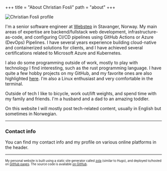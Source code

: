 +++
title = "About Christian Fosli"
path = "about"
+++

![Christian Fosli profile](/me-2023-09.png)

I'm a senior software engineer at [Webstep](https://www.webstep.no/christian-fosli/) in Stavanger, Norway.
My main areas of expertise are backend/fullstack web development, infrastructure-as-code,
and configuring CI/CD pipelines using GitHub Actions or Azure (DevOps) Pipelines.
I have several years experience building cloud-native and containerized solutions for clients,
and I have achieved several certifications related to Microsoft Azure and Kubernetes.

I also do some programming outside of work, mostly to play with technology I find interesting,
such as the rust programming language.
I have quite a few hobby projects on my GitHub, and my favorite ones are also highlighted [here](/projects).
I'm also a Linux enthusiast and very comfortable in the terminal.

Outside of tech I like to bicycle, work out/lift weights, and spend time with my family and friends.
I'm a husband and a dad to an amazing toddler.

On this website I will mostly post tech-related content, usually in English but sometimes in Norwegian.

---

### Contact info

You can find my contact info and my profile on various online platforms in the header.

---

<sub><sup>My personal website is built using a static site generator called [zola](https://www.getzola.org/) (similar to Hugo),
and deployed to/hosted on [GitHub pages](https://pages.github.com/).
The source code is available [on GitHub](https://github.com/christianfosli/christianfosli.github.io).<sub><sup>
